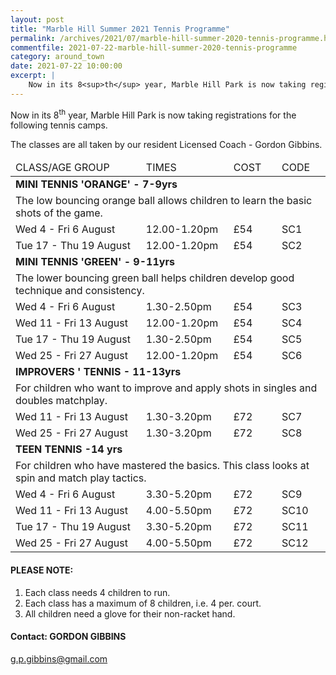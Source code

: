 ```yaml
---
layout: post
title: "Marble Hill Summer 2021 Tennis Programme"
permalink: /archives/2021/07/marble-hill-summer-2020-tennis-programme.html
commentfile: 2021-07-22-marble-hill-summer-2020-tennis-programme
category: around_town
date: 2021-07-22 10:00:00
excerpt: |
    Now in its 8<sup>th</sup> year, Marble Hill Park is now taking registrations for the following tennis camps.
---
```


Now in its 8<sup>th</sup> year, Marble Hill Park is now taking registrations for the following tennis camps.

The classes are all taken by our resident Licensed Coach - Gordon Gibbins.

<table>
  <thead>
    <tr>
      <td>
        CLASS/AGE GROUP
      </td>
      <td>
        TIMES
      </td>
      <td>
        COST
      </td>
      <td>
        CODE
      </td>
    </tr>
  </thead>
  <tbody>    
    <tr>
      <td colspan="4">
        <strong>MINI TENNIS &#39;ORANGE&#39; - 7-9yrs</strong>
      </td>
    </tr>
    <tr>
      <td colspan="4">
        The low bouncing orange ball allows children to learn the basic shots of the game.
      </td>
    </tr>
    <tr>
      <td>
        Wed 4 - Fri 6 August
      </td>
      <td>
        12.00-1.20pm
      </td>
      <td>
        £54
      </td>
      <td>
        SC1
      </td>
    </tr>
    <tr>
      <td>
        Tue 17 - Thu 19 August
      </td>
      <td>
        12.00-1.20pm
      </td>
      <td>
        £54
      </td>
      <td>
        SC2
      </td>
    </tr>
    <tr>
      <td colspan="4">
        <strong>MINI TENNIS &#39;GREEN&#39; - 9-11yrs</strong>
      </td>
    </tr>
    <tr>
      <td colspan="4">
        The lower bouncing green ball helps children develop good technique and consistency.
      </td>
    </tr>
    <tr>
      <td>
        Wed 4 - Fri 6 August
      </td>
      <td>
        1.30-2.50pm
      </td>
      <td>
        £54
      </td>
      <td>
        SC3
      </td>
    </tr>
    <tr>
      <td>
        Wed 11 - Fri 13 August
      </td>
      <td>
        12.00-1.20pm
      </td>
      <td>
        £54
      </td>
      <td>
        SC4
      </td>
    </tr>
    <tr>
      <td>
        Tue 17 - Thu 19 August
      </td>
      <td>
        1.30-2.50pm
      </td>
      <td>
        £54
      </td>
      <td>
        SC5
      </td>
    </tr>
    <tr>
      <td>
        Wed 25 - Fri 27 August
      </td>
      <td>
        12.00-1.20pm
      </td>
      <td>
        £54
      </td>
      <td>
        SC6
      </td>
    </tr>
    <tr>
      <td colspan="4">
        <strong>IMPROVERS &#39; TENNIS - 11-13yrs</strong>
      </td>
    </tr>
    <tr>
      <td colspan="4">
        For children who want to improve and apply shots in singles and doubles matchplay.
      </td>
    </tr>
    <tr>
      <td>
        Wed 11 - Fri 13 August
      </td>
      <td>
        1.30-3.20pm
      </td>
      <td>
        £72
      </td>
      <td>
        SC7
      </td>
    </tr>
    <tr>
      <td>
        Wed 25 - Fri 27 August
      </td>
      <td>
        1.30-3.20pm
      </td>
      <td>
        £72
      </td>
      <td>
        SC8
      </td>
    </tr>
    <tr>
      <td colspan="4">
        <strong>TEEN TENNIS -14 yrs</strong>
      </td>
    </tr>
    <tr>
      <td colspan="4">
        For children who have mastered the basics. This class looks at spin and match play tactics.
      </td>
    </tr>
    <tr>
      <td>
        Wed 4 - Fri 6 August
      </td>
      <td>
        3.30-5.20pm
      </td>
      <td>
        £72
      </td>
      <td>
        SC9
      </td>
    </tr>
    <tr>
      <td>
        Wed 11 - Fri 13 August
      </td>
      <td>
        4.00-5.50pm
      </td>
      <td>
        £72
      </td>
      <td>
        SC10
      </td>
    </tr>
    <tr>
      <td>
        Tue 17 - Thu 19 August
      </td>
      <td>
        3.30-5.20pm
      </td>
      <td>
        £72
      </td>
      <td>
        SC11
      </td>
    </tr>
    <tr>
      <td>
        Wed 25 - Fri 27 August
      </td>
      <td>
        4.00-5.50pm
      </td>
      <td>
        £72
      </td>
      <td>
        SC12
      </td>
    </tr>
  </tbody>
</table>


#### PLEASE NOTE:

1. Each class needs  4 children to run.
2. Each class has a maximum of 8 children, i.e. 4 per. court.
3. All children need a glove for their non-racket hand.

#### Contact: GORDON GIBBINS

[g.p.gibbins@gmail.com](mailto:g.p.gibbins@gmail.com)
